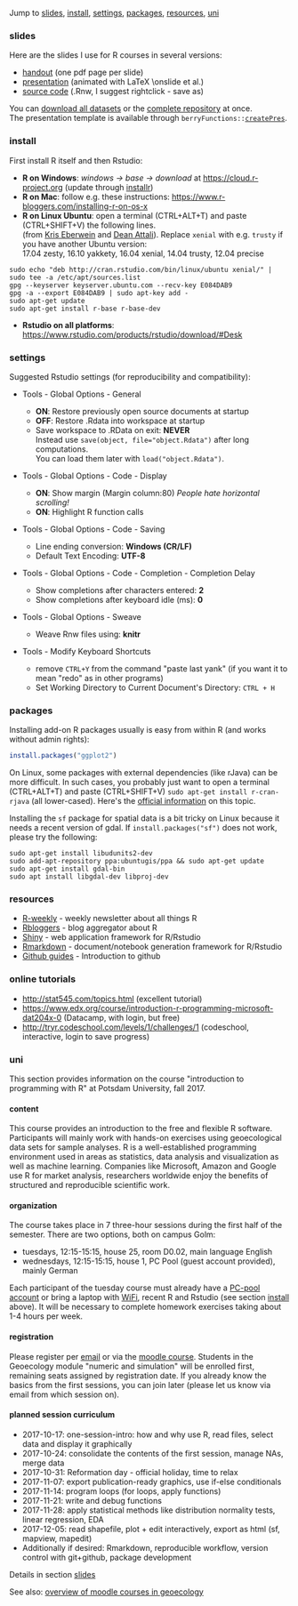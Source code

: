 Jump to [slides](#slides), [install](#install), [settings](#settings), [packages](#packages), [resources](#resources), [uni](#uni)

### slides

Here are the slides I use for R courses in several versions:

* [handout](https://github.com/brry/course/raw/master/RcourseBerry.pdf) (one pdf page per slide)
* [presentation](https://github.com/brry/course/raw/master/RcourseBerry%20pres.pdf)
(animated with LaTeX \\onslide et al.)
* [source code](https://github.com/brry/course/raw/master/RcourseBerry.Rnw) (.Rnw, I suggest rightclick - save as)

You can [download all datasets](https://minhaskamal.github.io/DownGit/#/home?url=https://github.com/brry/course/tree/master/data) or the [complete repository](https://github.com/brry/course/archive/master.zip) at once.  
The presentation template is available through
`berryFunctions::`[`createPres`](https://www.rdocumentation.org/packages/berryFunctions/topics/createPres?).


### install
First install R itself and then Rstudio:

* **R on Windows**: *windows -> base -> download* at https://cloud.r-project.org (update through [installr](https://github.com/talgalili/installr/blob/master/README.md))
* **R on Mac**: follow e.g. these instructions: https://www.r-bloggers.com/installing-r-on-os-x
* **R on Linux Ubuntu**: open a terminal (CTRL+ALT+T) and paste (CTRL+SHIFT+V) the following lines.  
(from [Kris Eberwein](https://www.r-bloggers.com/how-to-install-r-on-linux-ubuntu-16-04-xenial-xerus) and [Dean Attali](https://www.digitalocean.com/community/tutorials/how-to-set-up-r-on-ubuntu-14-04)). 
Replace `xenial` with e.g. `trusty` if you have another Ubuntu version:  
17.04 zesty, 16.10 yakkety, 16.04 xenial, 14.04 trusty, 12.04 precise

```
sudo echo "deb http://cran.rstudio.com/bin/linux/ubuntu xenial/" | sudo tee -a /etc/apt/sources.list
gpg --keyserver keyserver.ubuntu.com --recv-key E084DAB9
gpg -a --export E084DAB9 | sudo apt-key add -
sudo apt-get update
sudo apt-get install r-base r-base-dev
```


* **Rstudio on all platforms**: https://www.rstudio.com/products/rstudio/download/#Desk

### settings

Suggested Rstudio settings (for reproducibility and compatibility):

- Tools - Global Options - General
    - **ON**: Restore previously open source documents at startup  
    - **OFF**: Restore .Rdata into workspace at startup  
    - Save workspace to .RData on exit: **NEVER**  
Instead use `save(object, file="object.Rdata")` after long computations.  
You can load them later with `load("object.Rdata")`.
- Tools - Global Options - Code - Display
    - **ON**: Show margin (Margin column:80)  *People hate horizontal scrolling!*
    - **ON**: Highlight R function calls

- Tools - Global Options - Code - Saving
    - Line ending conversion: **Windows (CR/LF)**
    - Default Text Encoding: **UTF-8**
- Tools - Global Options - Code - Completion - Completion Delay
    - Show completions after characters entered: **2**
    - Show completions after keyboard idle (ms): **0**
- Tools - Global Options - Sweave
    - Weave Rnw files using: **knitr**
- Tools - Modify Keyboard Shortcuts
    - remove `CTRL+Y` from the command "paste last yank" (if you want it to mean "redo" as in other programs)
    - Set Working Directory to Current Document's Directory: `CTRL + H`


### packages

Installing add-on R packages usually is easy from within R (and works without admin rights):
```R
install.packages("ggplot2")
```
On Linux, some packages with external dependencies (like rJava) can be more difficult.
In such cases, you probably just want to open a terminal (CTRL+ALT+T) and paste (CTRL+SHIFT+V) `sudo apt-get install r-cran-rjava` (all lower-cased). 
Here's the [official information](https://cran.r-project.org/bin/linux/ubuntu/README.html#supported-packages) on this topic.

Installing the `sf` package for spatial data is a bit tricky on Linux because it needs a recent version of gdal. 
If `install.packages("sf")` does not work, please try the following:
```
sudo apt-get install libudunits2-dev
sudo add-apt-repository ppa:ubuntugis/ppa && sudo apt-get update
sudo apt-get install gdal-bin
sudo apt install libgdal-dev libproj-dev
```


### resources

* [R-weekly](https://rweekly.org/) - weekly newsletter about all things R
* [Rbloggers](https://www.r-bloggers.com/) - blog aggregator about R
* [Shiny](https://shiny.rstudio.com/) - web application framework for R/Rstudio
* [Rmarkdown](http://rmarkdown.rstudio.com/) - document/notebook generation framework for R/Rstudio
* [Github guides](https://guides.github.com/) - Introduction to github

### online tutorials
* http://stat545.com/topics.html (excellent tutorial)
* https://www.edx.org/course/introduction-r-programming-microsoft-dat204x-0 (Datacamp, with login, but free)
* http://tryr.codeschool.com/levels/1/challenges/1 (codeschool, interactive, login to save progress)


### uni

This section provides information on the course "introduction to programming with R" at Potsdam University, fall 2017. 

#### content

This course provides an introduction to the free and flexible R software. 
Participants will mainly work with hands-on exercises using geoecological data sets for sample analyses. 
R is a well-established programming environment used in areas as statistics, 
data analysis and visualization as well as machine learning. 
Companies like Microsoft, Amazon and Google use R for market analysis, 
researchers worldwide enjoy the benefits of structured and reproducible scientific work.

#### organization

The course takes place in 7 three-hour sessions during the first half of the semester.
There are two options, both on campus Golm:

* tuesdays, 12:15-15:15, house 25, room D0.02, main language English
* wednesdays, 12:15-15:15, house 1, PC Pool (guest account provided), mainly German

Each participant of the tuesday course must already have a 
[PC-pool account](https://www.chem.uni-potsdam.de/groups/pools/Studierende/studierende.html) 
or bring a laptop with [WiFi](http://www.zeik.uni-potsdam.de/wlan.html), 
recent R and Rstudio (see section [install](#install) above). 
It will be necessary to complete homework exercises taking about 1-4 hours per week. 

#### registration 
Please register per [email](mailto:berry-b@gmx.de) or via the 
[moodle course](https://moodle2.uni-potsdam.de/course/view.php?id=14800).
Students in the Geoecology module "numeric and simulation" will be enrolled first, 
remaining seats assigned by registration date. 
If you already know the basics from the first sessions, you can join later 
(please let us know via email from which session on).

#### planned session curriculum
- 2017-10-17: one-session-intro: how and why use R, read files, select data and display it graphically
- 2017-10-24: consolidate the contents of the first session, manage NAs, merge data
- 2017-10-31: Reformation day - official holiday, time to relax
- 2017-11-07: export publication-ready graphics, use if-else conditionals
- 2017-11-14: program loops (for loops, apply functions)
- 2017-11-21: write and debug functions
- 2017-11-28: apply statistical methods like distribution normality tests, linear regression, EDA
- 2017-12-05: read shapefile, plot + edit interactively, export as html (sf, mapview, mapedit)
- Additionally if desired:  Rmarkdown, reproducible workflow, version control with git+github, package development

Details in section [slides](#slides)

See also: [overview of moodle courses in geoecology](https://moodle2.uni-potsdam.de/course/index.php?categoryid=1079) 